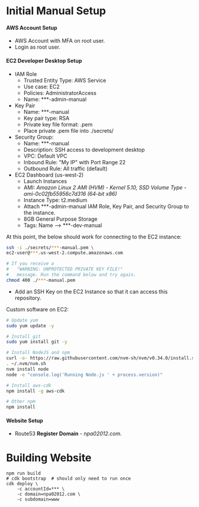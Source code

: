 # Initial Manual Setup

#### AWS Account Setup
* AWS Account with MFA on root user.
* Login as root user.

#### EC2 Developer Desktop Setup
* IAM Role
	* Trusted Entity Type: AWS Service
	* Use case: EC2
	* Policies: AdministratorAccess
	* Name: ***-admin-manual
* Key Pair
	* Name: ***-manual
	* Key pair type: RSA
	* Private key file format: .pem
	* Place private .pem file into ./secrets/
* Security Group:
	* Name: ***-manual
	* Description: SSH access to development desktop
	* VPC: Default VPC
	* Inbound Rule: "My IP" with Port Range 22
	* Outbound Rule: All traffic (default)
* EC2 Dashboard (us-west-2)
	* Launch Instances
	* AMI: *Amazon Linux 2 AMI (HVM) - Kernel 5.10, SSD Volume Type - ami-0c02fb55956c7d316 (64-bit x86)*
	* Instance Type: t2.medium
	* Attach ***-admin-manual IAM Role, Key Pair, and Security Group to the instance.
	* 8GB General Purpose Storage
	* Tags: Name --> ***-dev-manual

At this point, the below should work for connecting to the EC2 instance:

```bash
ssh -i ./secrets/***-manual.pem \
ec2-user@***.us-west-2.compute.amazonaws.com

# If you receive a 
#   "WARNING: UNPROTECTED PRIVATE KEY FILE!"
#   message. Run the command below and try again.
chmod 400 ./***-manual.pem
```

* Add an SSH Key on the EC2 Instance so that it can access this repository.

Custom software on EC2:  

```bash
# Update yum
sudo yum update -y

# Install git
sudo yum install git -y

# Install NodeJS and npm
curl -o- https://raw.githubusercontent.com/nvm-sh/nvm/v0.34.0/install.sh | bash
. ~/.nvm/nvm.sh
nvm install node
node -e "console.log('Running Node.js ' + process.version)"

# Install aws-cdk
npm install -g aws-cdk

# Other npm
npm install
```

#### Website Setup
* Route53 **Register Domain** - *npa02012.com*.


# Building Website

```
npm run build
# cdk bootstrap  # should only need to run once
cdk deploy \
	-c accountId=*** \
	-c domain=npa02012.com \
	-c subdomain=www
```
